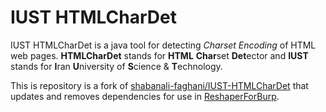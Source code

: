 # IUST HTMLCharDet

IUST HTMLCharDet is a java tool for detecting *Charset Encoding* of HTML web pages. **HTMLCharDet** stands for **HTML** **Char**set **Det**ector and **IUST** stands for **I**ran **U**niversity of **S**cience & **T**echnology.

This is repository is a fork of [shabanali-faghani/IUST-HTMLCharDet](https://github.com/shabanali-faghani/IUST-HTMLCharDet) that updates and removes dependencies for use in [ReshaperForBurp](https://github.com/synfron/ReshaperForBurp).